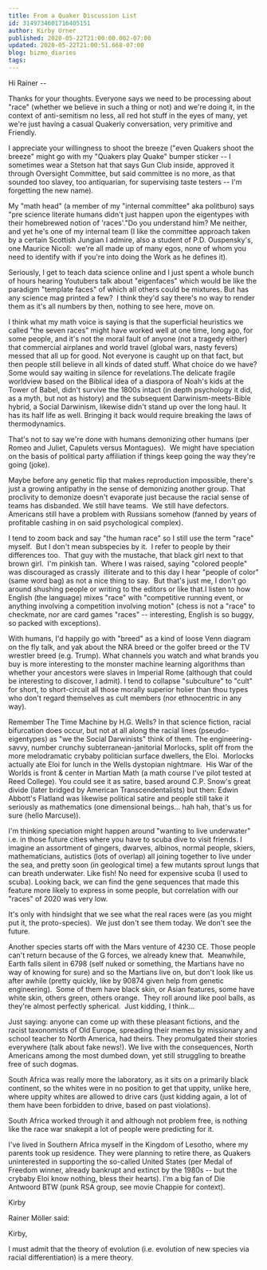 ```yaml
---
title: From a Quaker Discussion List
id: 3149734601716405151
author: Kirby Urner
published: 2020-05-22T21:00:00.002-07:00
updated: 2020-05-22T21:00:51.668-07:00
blog: bizmo_diaries
tags: 
---
```


Hi Rainer --

Thanks for your thoughts. Everyone says we need to be processing about "race" (whether we believe in such a thing or not) and we're doing it, in the context of anti-semitism no less, all red hot stuff in the eyes of many, yet we're just having a casual Quakerly conversation, very primitive and Friendly.

I appreciate your willingness to shoot the breeze ("even Quakers shoot the breeze" might go with my "Quakers play Quake" bumper sticker -- I sometimes wear a Stetson hat that says Gun Club inside, approved it through Oversight Committee, but said committee is no more, as that sounded too slavey, too antiquarian, for supervising taste testers -- I'm forgetting the new name).

My "math head" (a member of my "internal committee" aka politburo) says "pre science literate humans didn't just happen upon the eigentypes with their homebrewed notion of 'races'."Do you understand him? Me neither, and yet he's one of my internal team (I like the committee approach taken by a certain Scottish Jungian I admire, also a student of P.D. Ouspensky's, one Maurice Nicoll:  we're all made up of many egos, none of whom you need to identify with if you're into doing the Work as he defines it).

Seriously, I get to teach data science online and I just spent a whole bunch of hours hearing Youtubers talk about "eigenfaces" which would be like the paradigm "template faces" of which all others could be mixtures. But has any science mag printed a few?  I think they'd say there's no way to render them as it's all numbers by then, nothing to see here, move on.

I think what my math voice is saying is that the superficial heuristics we called "the seven races" might have worked well at one time, long ago, for some people, and it's not the moral fault of anyone (not a tragedy either) that commercial airplanes and world travel (global wars, nasty fevers) messed that all up for good. Not everyone is caught up on that fact, but then people still believe in all kinds of dated stuff. What choice do we have?  Some would say waiting in silence for revelations.The delicate fragile worldview based on the Biblical idea of a diaspora of Noah's kids at the Tower of Babel, didn't survive the 1800s intact (in depth psychology it did, as a myth, but not as history) and the subsequent Darwinism-meets-Bible hybrid, a Social Darwinism, likewise didn't stand up over the long haul. It has its half life as well. Bringing it back would require breaking the laws of thermodynamics.

That's not to say we're done with humans demonizing other humans (per Romeo and Juliet, Capulets versus Montagues).  We might have speciation on the basis of political party affiliation if things keep going the way they're going (joke).

Maybe before any genetic flip that makes reproduction impossible, there's just a growing antipathy in the sense of demonizing another group. That proclivity to demonize doesn't evaporate just because the racial sense of teams has disbanded. We still have teams.  We still have defectors.  Americans still have a problem with Russians somehow (fanned by years of profitable cashing in on said psychological complex).

I tend to zoom back and say "the human race" so I still use the term "race" myself.  But I don't mean subspecies by it.  I refer to people by their differences too.  That guy with the mustache, that black girl next to that brown girl.  I'm pinkish tan.  Where I was raised, saying "colored people" was discouraged as crassly  illiterate and to this day I hear "people of color" (same word bag) as not a nice thing to say.  But that's just me, I don't go around shushing people or writing to the editors or like that.I listen to how English (the language) mixes "race" with "competitive running event, or anything involving a competition involving motion" (chess is not a "race" to checkmate, nor are card games "races" -- interesting, English is so buggy, so packed with exceptions).

With humans, I'd happily go with "breed" as a kind of loose Venn diagram on the fly talk, and yak about the NRA breed or the golfer breed or the TV wrestler breed (e.g. Trump). What channels you watch and what brands you buy is more interesting to the monster machine learning algorithms than whether your ancestors were slaves in Imperial Rome (although that could be interesting to discover, I admit). I tend to collapse "subculture" to "cult" for short, to short-circuit all those morally superior holier than thou types who don't regard themselves as cult members (nor ethnocentric in any way).

Remember The Time Machine by H.G. Wells? In that science fiction, racial bifurcation does occur, but not at all along the racial lines (pseudo-eigentypes) as "we the Social Darwinists" think of them. The engineering-savvy, number crunchy subterranean-janitorial Morlocks, split off from the more melodramatic crybaby politician surface dwellers, the Eloi.  Morlocks actually ate Eloi for lunch in the Wells dystopian nightmare.  His War of the Worlds is front & center in Martian Math (a math course I've pilot tested at Reed College). You could see it as satire, based around C.P. Snow's great divide (later bridged by American Transcendentalists) but then: Edwin Abbott's Flatland was likewise political satire and people still take it seriously as mathematics (one dimensional beings... hah hah, that's us for sure (hello Marcuse)).

I'm thinking speciation might happen around "wanting to live underwater" i.e. in those future cities where you have to scuba dive to visit friends. I imagine an assortment of gingers, dwarves, albinos, normal people, skiers, mathematicians, autistics (lots of overlap) all joining together to live under the sea, and pretty soon (in geological time) a few mutants sprout lungs that can breath underwater. Like fish! No need for expensive scuba (I used to scuba). Looking back, we can find the gene sequences that made this feature more likely to express in some people, but correlation with our "races" of 2020 was very low. 

It's only with hindsight that we see what the real races were (as you might put it, the proto-species).  We just don't see them today. We don't see the future.

Another species starts off with the Mars venture of 4230 CE. Those people can't return because of the G forces, we already knew that.  Meanwhile, Earth falls silent in 6798 (self nuked or something, the Martians have no way of knowing for sure) and so the Martians live on, but don't look like us after awhile (pretty quickly, like by 90874 given help from genetic engineering).  Some of them have black skin, or Asian features, some have white skin, others green, others orange.  They roll around like pool balls, as they're almost perfectly spherical.  Just kidding, I think...

Just saying: anyone can come up with these pleasant fictions, and the racist taxonomists of Old Europe, spreading their memes by missionary and school teacher to North America, had theirs. They promulgated their stories everywhere (talk about fake news!). We live with the consequences, North Americans among the most dumbed down, yet still struggling to breathe free of such dogmas.

South Africa was really more the laboratory, as it sits on a primarily black continent, so the whites were in no position to get that uppity, unlike here, where uppity whites are allowed to drive cars (just kidding again, a lot of them have been forbidden to drive, based on past violations).

South Africa worked through it and although not problem free, is nothing like the race war snakepit a lot of people were predicting for it.

I've lived in Southern Africa myself in the Kingdom of Lesotho, where my parents took up residence. They were planning to retire there, as Quakers uninterested in supporting the so-called United States (per Medal of Freedom winner, already bankrupt and extinct by the 1980s -- but the crybaby Eloi know nothing, bless their hearts). I'm a big fan of Die Antwoord BTW (punk RSA group, see movie Chappie for context).

Kirby

Rainer Möller said:

Kirby,

I must admit that the theory of evolution (i.e. evolution of new species via racial differentiation) is a mere theory.